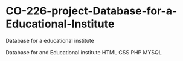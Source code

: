 # CO-226-project-Database-for-a-Educational-Institute
Database for a educational institute 


Database for and Educational institute
HTML 
CSS
PHP
MYSQL
